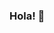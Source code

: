 ### Hola! 👋

<!--

> Working as a lead sofware and security engineer 🤖
> Always learning as much as I can (so much out there!)
> Willing to help with almost anything. Just ask!
> Background in writing, software design, software engineering, and infosec.

> Eng Stuff Not Work-related:
  Messing with new security bugs found in both software and hardware.
  Not Eng Related: 🏃🏻‍♀️ - 📖 
  
  I'm @debugchug just about everywhere - find me on twitter, medium, etc.!
-->
